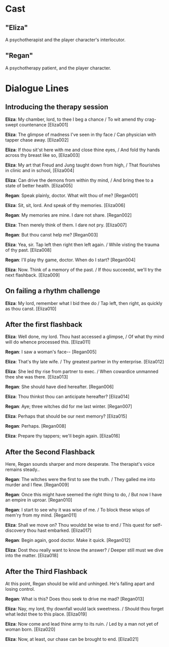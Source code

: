 # Cast

## "Eliza"
A psychotherapist and the player character's interlocutor. 

## "Regan"
A psychotherapy patient, and the player character. 

# Dialogue Lines

## Introducing the therapy session

**Eliza**: My chamber, lord, to thee I beg a chance / To wit amend thy crag-swept countenance [Eliza001]

**Eliza**: The glimpse of madness I've seen in thy face / Can physician with tapper chase away. [Eliza002]

**Eliza**: If thou sit'st here with me and close thine eyes, / And fold thy hands across thy breast like so, [Eliza003]

**Eliza**: My art that Freud and Jung taught down from high, / That flourishes in clinic and in school, [Eliza004]

**Eliza**: Can drive the demons from within thy mind, / And bring thee to a state of better health. [Eliza005]

**Regan**: Speak plainly, doctor. What wilt thou of me? [Regan001]

**Eliza**: Sit, sit, lord. And speak of thy memories. [Eliza006]

**Regan**: My memories are mine. I dare not share. [Regan002]

**Eliza**: Then merely think of them. I dare not pry. [Eliza007]

**Regan**: But thou canst help me? [Regan003]

**Eliza**: Yea, sir. Tap left then right then left again. / While visting the trauma of thy past. [Eliza008]

**Regan**: I'll play thy game, doctor. When do I start? [Regan004]

**Eliza**: Now. Think of a memory of the past. / If thou succeedst, we'll try the next flashback. [Eliza009]

## On failing a rhythm challenge

**Eliza**: My lord, remember what I bid thee do / Tap left, then right, as quickly as thou canst. [Eliza010]

## After the first flashback

**Eliza**: Well done, my lord. Thou hast accessed a glimpse, / Of what thy mind will do whence processed this. [Eliza011]

**Regan**: I saw a woman's face-- [Regan005]

**Eliza**: That's thy late wife. / Thy greatest partner in thy enterprise. [Eliza012]

**Eliza**: She led thy rise from partner to exec. / When cowardice unmanned thee she was there. [Eliza013]

**Regan**: She should have died hereafter. [Regan006]

**Eliza**: Thou thinkst thou can anticipate hereafter? [Eliza014]

**Regan**: Aye; three witches did for me last winter. [Regan007]

**Eliza**: Perhaps that should be our next memory? [Eliza015]

**Regan**: Perhaps. [Regan008]

**Eliza**: Prepare thy tappers; we'll begin again. [Eliza016]

## After the Second Flashback

Here, Regan sounds sharper and more desperate. The therapist's voice remains steady..

**Regan**: The witches were the first to see the truth. / They galled me into murder and I flew. [Regan009]

**Regan**: Once this might have seemed the right thing to do, / But now I have an empire in uproar. [Regan010]

**Regan**: I start to see why it was wise of me. / To block these wisps of mem'ry from my mind. [Regan011]

**Eliza**: Shall we move on? Thou wouldst be wise to end / This quest for self-discovery thou hast embarked. [Eliza017]

**Regan**: Begin again, good doctor. Make it quick. [Regan012]

**Eliza**: Dost thou really want to know the answer? / Deeper still must we dive into the matter. [Eliza018]

## After the Third Flashback

At this point, Regan should be wild and unhinged. He's falling apart and losing control.

**Regan**: What is this? Does thou seek to drive me mad? [Regan013]

**Eliza**: Nay, my lord, thy downfall would lack sweetness. / Should thou forget what ledst thee to this place. [Eliza019]

**Eliza**: Now come and lead thine army to its ruin. / Led by a man not yet of woman born. [Eliza020]

**Eliza**: Now, at least, our chase can be brought to end. [Eliza021]

